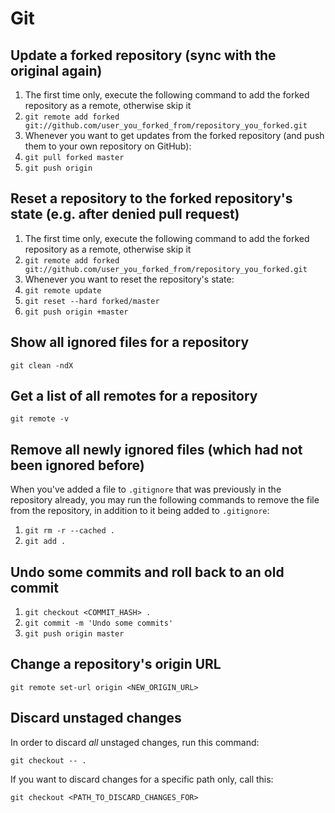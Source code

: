 # Git

## Update a forked repository (sync with the original again)

 1. The first time only, execute the following command to add the forked repository as a remote, otherwise skip it
 2. `git remote add forked git://github.com/user_you_forked_from/repository_you_forked.git`
 3. Whenever you want to get updates from the forked repository (and push them to your own repository on GitHub):
 4. `git pull forked master`
 5. `git push origin`

## Reset a repository to the forked repository's state (e.g. after denied pull request)

 1. The first time only, execute the following command to add the forked repository as a remote, otherwise skip it
 2. `git remote add forked git://github.com/user_you_forked_from/repository_you_forked.git`
 3. Whenever you want to reset the repository's state:
 4. `git remote update`
 5. `git reset --hard forked/master`
 6. `git push origin +master`

## Show all ignored files for a repository

`git clean -ndX`

## Get a list of all remotes for a repository

`git remote -v`

## Remove all newly ignored files (which had not been ignored before)

When you've added a file to `.gitignore` that was previously in the repository already, you may run the following commands to remove the file from the repository, in addition to it being added to `.gitignore`:

 1. `git rm -r --cached .`
 2. `git add .`

## Undo some commits and roll back to an old commit

 1. `git checkout <COMMIT_HASH> .`
 2. `git commit -m 'Undo some commits'`
 3. `git push origin master`

## Change a repository's origin URL

`git remote set-url origin <NEW_ORIGIN_URL>`

## Discard unstaged changes

In order to discard *all* unstaged changes, run this command:

`git checkout -- .`

If you want to discard changes for a specific path only, call this:

`git checkout <PATH_TO_DISCARD_CHANGES_FOR>`
